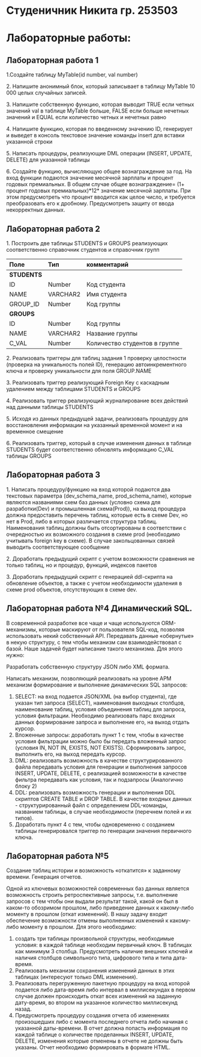 # **Студеничник Никита гр. 253503**

# Лабораторные работы:

## Лабораторная работа 1 

1.Создайте таблицу MyTable(id number, val number)

2\. Напишите анонимный блок, который записывает в таблицу MyTable 10 000 целых случайных записей.

3\. Напишите собственную функцию, которая выводит TRUE если четных значений val в таблице MyTable больше, FALSE если больше нечетных значений и EQUAL если количество четных и нечетных равно

4\. Напишите функцию, которая по введенному значению ID, генерирует и выведет в консоль текстовое значение команды insert для вставки указанной строки

5\. Написать процедуры, реализующие DML операции (INSERT, UPDATE, DELETE) для указанной таблицы

6\. Создайте функцию, вычисляющую общее вознаграждение за год. На вход функции подаются значение месячной зарплаты и процент годовых премиальных. В общем случае общее вознаграждение= (1+ процент годовых премиальных)\*12\* значение месячной зарплаты. При этом предусмотреть что процент вводится как целое число, и требуется преобразовать его к дробному. Предусмотреть защиту от ввода некорректных данных.

## Лабораторная работа 2 

1\. Построить две таблицы STUDENTS и GROUPS реализующих соответственно справочник студентов и справочник групп

| Поле | Тип | комментарий |
| :---- | :---- | :---- |
| **STUDENTS** |  |  |
| ID | Number | Код студента |
| NAME | VARCHAR2 | Имя студента |
| GROUP\_ID | Number | Код группы |
| **GROUPS** |  |  |
| ID | Number | Код группы |
| NAME | VARCHAR2 | Название группы |
| C\_VAL | Number | Количество студентов в группе |

2\. Реализовать триггеры для таблиц задания 1 проверку целостности (проверка на уникальность полей ID), генерацию автоинкрементного ключа и проверку уникальности для поля GROUP.NAME

3\. Реализовать триггер реализующий Foreign Key с каскадным удалением между таблицами STUDENTS и GROUPS

4\. Реализовать триггер реализующий журналирование всех действий над данными таблицы STUDENTS

5\. Исходя из данных предыдущей задачи, реализовать процедуру для восстановления информации на указанный временной момент и на временное смещение

6\. Реализовать триггер, который в случае изменения данных в таблице STUDENTS будет соответственно обновлять информацию C\_VAL таблицы GROUPS

## Лабораторная работа 3

1\. Написать процедуру/функцию на вход которой подаются два текстовых параметра (dev\_schema\_name, prod\_schema\_name), которые являются названиями схем баз данных (условно схема для разработки(Dev) и промышленная схема(Prod)), на выход процедура должна предоставить перечень таблиц, которые есть в схеме Dev, но нет в Prod, либо в которых различается структура таблиц. Наименования таблиц должны быть отсортированы в соответствии с очередностью их возможного создания в схеме prod (необходимо учитывать foreign key в схеме). В случае закольцованных связей выводить соответствующее сообщение

2\. Доработать предыдущий скрипт с учетом возможности сравнения не только таблиц, но и процедур, функций, индексов пакетов

3\. Доработать предыдущий скрипт с генерацией ddl-скрипта на обновление объектов, а также с учетом необходимости удаления в схеме prod объектов, отсутствующих в схеме dev.

## Лабораторная работа №4 Динамический SQL.

В современной разработке все чаще и чаще используются ORM-механизмы, которые маскируют от пользователя SQL-код, позволяя использовать некий собственный API. Передавать данные «обернутые» в некую структуру, с тем чтобы механизм сам взаимодействовал с базой. Наше задачей будет написание такого механизма. Для этого нужно:

Разработать собственную структуру JSON либо XML формата.

Написать механизм, позволяющий реализовать на уровне АРМ механизм формирование и выполнение динамических SQL запросов:

1. SELECT: на вход подается JSON/XML (на выбор студента), где указан тип запроса (SELECT), наименования выходных столбцов, наименование таблиц, условия объединения таблиц для запроса, условия фильтрации. Необходимо реализовать парс входных данных формирование запроса и выполнение его, на выход отдать курсор.  
2. Вложенные запросы: доработать пункт 1 с тем, чтобы в качестве условия фильтрации можно было бы передать вложенный запрос (условия IN, NOT IN, EXISTS, NOT EXISTS). Сформировать запрос, выполнить его, на выход передать курсор.  
3. DML: реализовать возможность в качестве структурированного файла передавать условия для генерации и выполнения запросов INSERT, UPDATE, DELETE, с реализацией возможности в качестве фильтра передавать как условия, так и подзапросы (Аналогично блоку 2\)  
4. DDL: реализовать возможность генерации и выполнения DDL скриптов CREATE TABLE и DROP TABLE. В качестве входных данных \- структурированный файл с определением DDL-команды, названием таблицы, в случае необходимости (перечнем полей и их типов).  
5. Доработать пункт 4 с тем, чтобы одновременно с созданием таблицы генерировался триггер по генерации значения первичного ключа. 

## Лабораторная работа №5

Создание таблиц истории и возможность «откатится» к заданному времени. Генерация отчетов.

Одной из ключевых возможностей современных баз данных является возможность строить ретроспективные запросы, т.е. выполнение запросов с тем чтобы они выдали результат такой, какой он был в каком-то обозримом прошлом, либо приведение данных к какому-либо моменту в прошлом (откат изменений). В нашу задачу входит обеспечение возможности отмены выполненных изменений к какому-либо моменту в прошлом. Для этого необходимо: 

1. создать три таблицы произвольной структуры, необходимые условия: в каждой таблице необходим первичный ключ. В таблицах как минимум 3 столбца. Предусмотреть наличие внешних ключей и наличия столбцов символьного типа, цифрового типа и типа дата-время.  
2. Реализовать механизм сохранения изменений данных в этих таблицах (интересуют только DML изменения).  
3. Реализовать перегруженную пакетную процедуру на вход которой подается либо дата-время либо интервал в миллисекундах в первом случае должен происходить откат всех изменений на заданную дату-время, во втором на указанное количество миллисекунд назад.  
4. Предусмотреть процедуру создания отчета об изменениях произошедших либо с момента последнего отчета либо начиная с указанной даты-времени. В отчет должна попасть информация по каждой таблице о  количестве проделанных INSERT, UPDATE, DELETE, изменения которые отменены в отчете не должны быть указаны. Отчет необходимо формировать в формате HTML.

